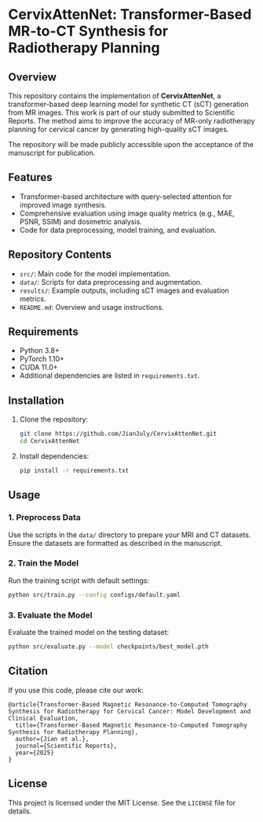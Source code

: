 # CervixAttenNet: Transformer-Based MR-to-CT Synthesis for Radiotherapy Planning

## Overview

This repository contains the implementation of **CervixAttenNet**, a transformer-based deep learning model for synthetic CT (sCT) generation from MR images. This work is part of our study submitted to Scientific Reports. The method aims to improve the accuracy of MR-only radiotherapy planning for cervical cancer by generating high-quality sCT images.

The repository will be made publicly accessible upon the acceptance of the manuscript for publication.

## Features

- Transformer-based architecture with query-selected attention for improved image synthesis.
- Comprehensive evaluation using image quality metrics (e.g., MAE, PSNR, SSIM) and dosimetric analysis.
- Code for data preprocessing, model training, and evaluation.

## Repository Contents

- `src/`: Main code for the model implementation.
- `data/`: Scripts for data preprocessing and augmentation.
- `results/`: Example outputs, including sCT images and evaluation metrics.
- `README.md`: Overview and usage instructions.

## Requirements

- Python 3.8+
- PyTorch 1.10+
- CUDA 11.0+
- Additional dependencies are listed in `requirements.txt`.

## Installation

1. Clone the repository:
   ```bash
   git clone https://github.com/JianJuly/CervixAttenNet.git
   cd CervixAttenNet
   ```

2. Install dependencies:
   ```bash
   pip install -r requirements.txt
   ```

## Usage

### 1. Preprocess Data
Use the scripts in the `data/` directory to prepare your MRI and CT datasets. Ensure the datasets are formatted as described in the manuscript.

### 2. Train the Model
Run the training script with default settings:
   ```bash
   python src/train.py --config configs/default.yaml
   ```

### 3. Evaluate the Model
Evaluate the trained model on the testing dataset:
   ```bash
   python src/evaluate.py --model checkpoints/best_model.pth
   ```

## Citation

If you use this code, please cite our work:
```
@article{Transformer-Based Magnetic Resonance-to-Computed Tomography Synthesis for Radiotherapy for Cervical Cancer: Model Development and Clinical Evaluation,
  title={Transformer-Based Magnetic Resonance-to-Computed Tomography Synthesis for Radiotherapy Planning},
  author={Jian et al.},
  journal={Scientific Reports},
  year={2025}
}
```

## License

This project is licensed under the MIT License. See the `LICENSE` file for details.

